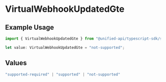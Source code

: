 # VirtualWebhookUpdatedGte

## Example Usage

```typescript
import { VirtualWebhookUpdatedGte } from "@unified-api/typescript-sdk/sdk/models/shared";

let value: VirtualWebhookUpdatedGte = "not-supported";
```

## Values

```typescript
"supported-required" | "supported" | "not-supported"
```